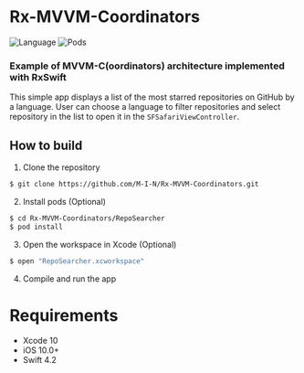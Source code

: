 Rx-MVVM-Coordinators
====================
![Language](https://img.shields.io/badge/language-Swift%204.2-orange.svg)
![Pods](https://img.shields.io/badge/pods-RxSwift,%20RxCocoa-green.svg)
### Example of MVVM-C(oordinators) architecture implemented with RxSwift

This simple app displays a list of the most starred repositories on GitHub by a language. User can choose a language to filter repositories and select repository in the list to open it in the `SFSafariViewController`.

## How to build

1) Clone the repository

```bash
$ git clone https://github.com/M-I-N/Rx-MVVM-Coordinators.git
```

2) Install pods (Optional)

```bash
$ cd Rx-MVVM-Coordinators/RepoSearcher
$ pod install
```

3) Open the workspace in Xcode (Optional)

```bash
$ open "RepoSearcher.xcworkspace"
```

4) Compile and run the app

# Requirements

* Xcode 10
* iOS 10.0+
* Swift 4.2
